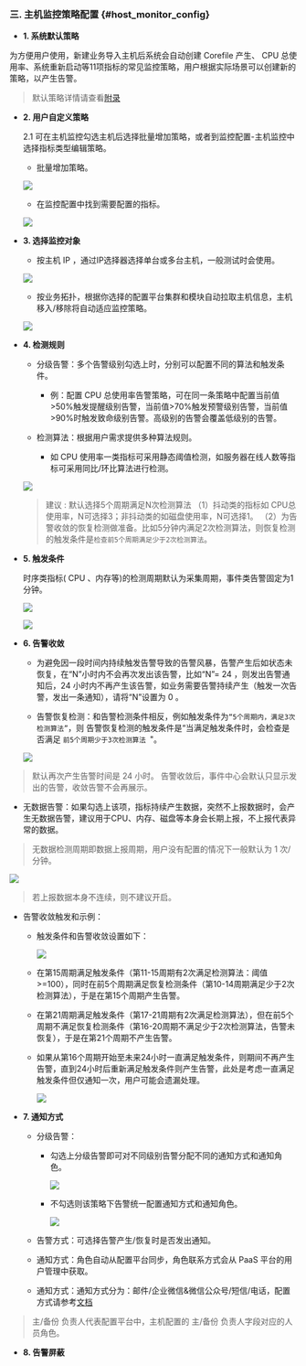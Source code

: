 ### 三. 主机监控策略配置 {#host_monitor_config}

- **1. 系统默认策略**

为方便用户使用，新建业务导入主机后系统会自动创建 Corefile 产生、 CPU 总使用率、系统重新启动等11项指标的常见监控策略，用户根据实际场景可以创建新的策略，以产生告警。

> 默认策略详情请查看[附录](host_monitor_end.md)

- **2. 用户自定义策略**

  2.1 可在主机监控勾选主机后选择批量增加策略，或者到监控配置-主机监控中选择指标类型编辑策略。

  - 批量增加策略。

  ![](../../media/host_monitor_config.png)  

  - 在监控配置中找到需要配置的指标。

  ![](../../media/15367439293084.jpg)


- **3. 选择监控对象**

  - 按主机 IP ，通过IP选择器选择单台或多台主机，一般测试时会使用。

  ![](../../media/host_monitior_object.png)

  - 按业务拓扑，根据你选择的配置平台集群和模块自动拉取主机信息，主机移入/移除将自动适应监控策略。

  ![](../../media/15367454183443.jpg)

- **4. 检测规则**

  - 分级告警：多个告警级别勾选上时，分别可以配置不同的算法和触发条件。

    - 例：配置 CPU 总使用率告警策略，可在同一条策略中配置当前值>50%触发提醒级别告警，当前值>70%触发预警级别告警，当前值>90%时触发致命级别告警。高级别的告警会覆盖低级别的告警。

  - 检测算法：根据用户需求提供多种算法规则。

    - 如 CPU 使用率一类指标可采用静态阈值检测，如服务器在线人数等指标可采用同比/环比算法进行检测。

  ![](../../media/15367455620110.jpg)

  > 建议 : 默认选择5个周期满足N次检测算法
  > （1）抖动类的指标如 CPU总使用率，N可选择3；非抖动类的如磁盘使用率，N可选择1。
  > （2）为告警收敛的恢复检测做准备。比如5分钟内满足2次检测算法，则恢复检测的触发条件是`检查前5个周期满足少于2次检测算法`。

- **5. 触发条件**

  时序类指标( CPU 、内存等)的检测周期默认为采集周期，事件类告警固定为1分钟。

  ![](../../media/15390032393705.jpg)

  ![](../../media/15390059334962.jpg)

- **6. 告警收敛**

  - 为避免因一段时间内持续触发告警导致的告警风暴，告警产生后如状态未恢复，在“N”小时内不会再次发出该告警，比如“N”= 24 ，则发出告警通知后，24 小时内不再产生该告警，如业务需要告警持续产生（触发一次告警，发出一条通知），请将“N”设置为 0 。

  - 告警恢复检测：和告警检测条件相反，例如触发条件为`“5个周期内，满足3次检测算法”`，则 告警恢复检测的触发条件是“当满足触发条件时，会检查是否满足 `前5个周期少于3次检测算法 `"。

  ![](../../media/15390060625236.jpg)

> 默认再次产生告警时间是 24 小时。
> 告警收敛后，事件中心会默认只显示发出的告警，收敛告警不会再展示。

- 无数据告警：如果勾选上该项，指标持续产生数据，突然不上报数据时，会产生无数据告警，建议用于CPU、内存、磁盘等本身会长期上报，不上报代表异常的数据。

> 无数据检测周期即数据上报周期，用户没有配置的情况下一般默认为 1 次/分钟。

  ![](../../media/15391544622206.jpg)

  > 若上报数据本身不连续，则不建议开启。

  - 告警收敛触发和示例：
    - 触发条件和告警收敛设置如下：

      ![](../../media/15391424796924.jpg)

    - 在第15周期满足触发条件（第11-15周期有2次满足检测算法：阈值>=100），同时在前5个周期满足恢复检测条件（第10-14周期满足少于2次检测算法），于是在第15个周期产生告警。

    - 在第21周期满足触发条件（第17-21周期有2次满足检测算法），但在前5个周期不满足恢复检测条件（第16-20周期不满足少于2次检测算法，告警未恢复），于是在第21个周期不产生告警。

    - 如果从第16个周期开始至未来24小时一直满足触发条件，则期间不再产生告警，直到24小时后重新满足触发条件则产生告警，此处是考虑一直满足触发条件但仅通知一次，用户可能会遗漏处理。

      ![](../../media/15391535322210.jpg)

- **7. 通知方式**

  - 分级告警：

    - 勾选上分级告警即可对不同级别告警分配不同的通知方式和通知角色。

      ![](../../media/host_monitor_notice.png)

    - 不勾选则该策略下告警统一配置通知方式和通知角色。

      ![](../../media/host_monitor_notice2.png)

  - 告警方式：可选择告警产生/恢复时是否发出通知。

  - 通知方式：角色自动从配置平台同步，角色联系方式会从 PaaS 平台的用户管理中获取。

  - 通知方式：通知方式分为：邮件/企业微信&微信公众号/短信/电话，配置方式请参考[文档](Alarm_Notice.md)

> 主/备份 负责人代表配置平台中，主机配置的 主/备份 负责人字段对应的人员角色。

- **8. 告警屏蔽**
